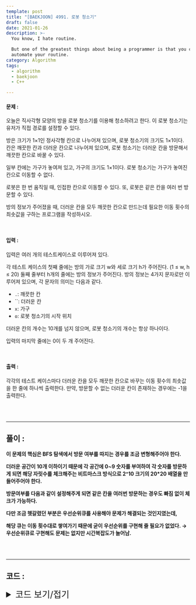 ```yaml
---
template: post
title: "[BAEKJOON] 4991. 로봇 청소기"
draft: false
date: 2021-01-26
description: >-
  You know, I hate routine.

  But one of the greatest things about being a programmer is that you can
  automate your routine.
category: Algorithm
tags:
  - algorithm
  - baekjoon
  - C++

---
```




#### 문제 : 

오늘은 직사각형 모양의 방을 로봇 청소기를 이용해 청소하려고 한다. 이 로봇 청소기는 유저가 직접 경로를 설정할 수 있다.

방은 크기가 1×1인 정사각형 칸으로 나누어져 있으며, 로봇 청소기의 크기도 1×1이다. 칸은 깨끗한 칸과 더러운 칸으로 나누어져 있으며, 로봇 청소기는 더러운 칸을 방문해서 깨끗한 칸으로 바꿀 수 있다.

일부 칸에는 가구가 놓여져 있고, 가구의 크기도 1×1이다. 로봇 청소기는 가구가 놓여진 칸으로 이동할 수 없다.

로봇은 한 번 움직일 때, 인접한 칸으로 이동할 수 있다. 또, 로봇은 같은 칸을 여러 번 방문할 수 있다.

방의 정보가 주어졌을 때, 더러운 칸을 모두 깨끗한 칸으로 만드는데 필요한 이동 횟수의 최솟값을 구하는 프로그램을 작성하시오.

<br/>

#### 입력 :

입력은 여러 개의 테스트케이스로 이루어져 있다.

각 테스트 케이스의 첫째 줄에는 방의 가로 크기 w와 세로 크기 h가 주어진다. (1 ≤ w, h ≤ 20) 둘째 줄부터 h개의 줄에는 방의 정보가 주어진다. 방의 정보는 4가지 문자로만 이루어져 있으며, 각 문자의 의미는 다음과 같다.

- `.`: 깨끗한 칸
- ``: 더러운 칸
- `x`: 가구
- `o`: 로봇 청소기의 시작 위치

더러운 칸의 개수는 10개를 넘지 않으며, 로봇 청소기의 개수는 항상 하나이다.

입력의 마지막 줄에는 0이 두 개 주어진다.

<br/>

#### 출력 : 

각각의 테스트 케이스마다 더러운 칸을 모두 깨끗한 칸으로 바꾸는 이동 횟수의 최솟값을 한 줄에 하나씩 출력한다. 만약, 방문할 수 없는 더러운 칸이 존재하는 경우에는 -1을 출력한다.

<br/>

<br/>

___

## 풀이 :

**이 문제의 핵심은 BFS 탐색에서 방문 여부를 따지는 경우를 조금 변형해주어야 한다.**

**더러운 공간이 10개 이하이기 때문에 각 공간에 0~9 숫자를 부여하여 각 숫자를 방문하게 되면 해당 자릿수를 체크해주는 비트마스크 방식으로 2^10 크기의 20*20 배열을 만들어주어야 한다.**

**방문여부를 다음과 같이 설정해주게 되면 같은 칸을 여러번 방문하는 경우도 빠짐 없이 체크가 가능하다.**

**다만 조금 헷갈렸던 부분은 우선순위큐를 사용해야 문제가 해결되는 것인지였는데,**

**해당 큐는 이동 횟수대로 쌓여가기 때문에 굳이 우선순위를 구현해 줄 필요가 없었다. → 우선순위큐로 구현해도 문제는 없지만 시간복잡도가 늘어남.**

<br/>

<br/>

---

## 코드 :

<details>
<summary style="cursor:pointer; font-size:1.5rem">
	코드 보기/접기
</summary>

```c++
#include <iostream>
#include <cstring>
#include <queue>
#include <cmath>

using namespace std;
typedef struct Node {
    int x, y, cnt, dist;
};

int w, h, di[4] = {0, 1, 0, -1}, dj[4] = {1, 0, -1, 0};
char map[20][20];
bool visit[2050][20][20];

int bfs(int stx, int sty, int dirties) {
    memset(visit, false, sizeof(visit));
    queue<Node> q;
    int destcnt = pow(2, dirties) - 1;
    q.push(Node{stx, sty, 0, 0});

    while (!q.empty()) {
        int curx = q.front().x, cury = q.front().y, curcnt = q.front().cnt, curd = q.front().dist;
        q.pop();
        if (visit[curcnt][curx][cury]) continue;
        if (curcnt == destcnt) return curd;
        visit[curcnt][curx][cury] = true;
        for (int k = 0; k < 4; k++) {
            int cmpx = curx + di[k], cmpy = cury + dj[k], cmpcnt = curcnt;
            if (cmpx < 0 || h <= cmpx || cmpy < 0 || w <= cmpy) continue;
            if (map[cmpx][cmpy] == 'x') continue;
            if (map[cmpx][cmpy] != '.') cmpcnt = cmpcnt | (1 << (map[cmpx][cmpy] - '0'));
            if (!visit[cmpcnt][cmpx][cmpy]) q.push(Node{cmpx, cmpy, cmpcnt, curd + 1});
        }
    }
    return -1;
}

int main() {
    char input;
    while (1) {
        int cnt = 0, stx, sty;
        cin >> w >> h;
        if (!w && !h) break;
        for (int i = 0; i < h; i++)
            for (int j = 0; j < w; j++) {
                cin >> input;
                if (input == '*') map[i][j] = cnt++ + '0';
                else if (input == 'o') {
                    stx = i;
                    sty = j;
                    map[i][j] = '.';
                } else map[i][j] = input;
            }
        cout << bfs(stx, sty, cnt) << '\n';
    }
    return 0;
}
```

</details>
<br/>

